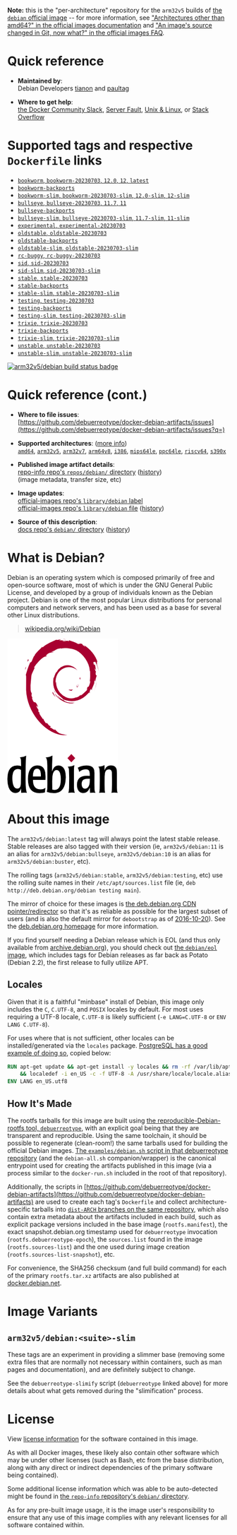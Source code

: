 <!--

********************************************************************************

WARNING:

    DO NOT EDIT "debian/README.md"

    IT IS AUTO-GENERATED

    (from the other files in "debian/" combined with a set of templates)

********************************************************************************

-->

**Note:** this is the "per-architecture" repository for the `arm32v5` builds of [the `debian` official image](https://hub.docker.com/_/debian) -- for more information, see ["Architectures other than amd64?" in the official images documentation](https://github.com/docker-library/official-images#architectures-other-than-amd64) and ["An image's source changed in Git, now what?" in the official images FAQ](https://github.com/docker-library/faq#an-images-source-changed-in-git-now-what).

# Quick reference

-	**Maintained by**:  
	Debian Developers [tianon](https://qa.debian.org/developer.php?login=tianon) and [paultag](https://qa.debian.org/developer.php?login=paultag)

-	**Where to get help**:  
	[the Docker Community Slack](https://dockr.ly/comm-slack), [Server Fault](https://serverfault.com/help/on-topic), [Unix & Linux](https://unix.stackexchange.com/help/on-topic), or [Stack Overflow](https://stackoverflow.com/help/on-topic)

# Supported tags and respective `Dockerfile` links

-	[`bookworm`, `bookworm-20230703`, `12.0`, `12`, `latest`](https://github.com/debuerreotype/docker-debian-artifacts/blob/05b3e414fc2a191505e78c974c48f3b46590ba89/bookworm/Dockerfile)
-	[`bookworm-backports`](https://github.com/debuerreotype/docker-debian-artifacts/blob/05b3e414fc2a191505e78c974c48f3b46590ba89/bookworm/backports/Dockerfile)
-	[`bookworm-slim`, `bookworm-20230703-slim`, `12.0-slim`, `12-slim`](https://github.com/debuerreotype/docker-debian-artifacts/blob/05b3e414fc2a191505e78c974c48f3b46590ba89/bookworm/slim/Dockerfile)
-	[`bullseye`, `bullseye-20230703`, `11.7`, `11`](https://github.com/debuerreotype/docker-debian-artifacts/blob/05b3e414fc2a191505e78c974c48f3b46590ba89/bullseye/Dockerfile)
-	[`bullseye-backports`](https://github.com/debuerreotype/docker-debian-artifacts/blob/05b3e414fc2a191505e78c974c48f3b46590ba89/bullseye/backports/Dockerfile)
-	[`bullseye-slim`, `bullseye-20230703-slim`, `11.7-slim`, `11-slim`](https://github.com/debuerreotype/docker-debian-artifacts/blob/05b3e414fc2a191505e78c974c48f3b46590ba89/bullseye/slim/Dockerfile)
-	[`experimental`, `experimental-20230703`](https://github.com/debuerreotype/docker-debian-artifacts/blob/05b3e414fc2a191505e78c974c48f3b46590ba89/experimental/Dockerfile)
-	[`oldstable`, `oldstable-20230703`](https://github.com/debuerreotype/docker-debian-artifacts/blob/05b3e414fc2a191505e78c974c48f3b46590ba89/oldstable/Dockerfile)
-	[`oldstable-backports`](https://github.com/debuerreotype/docker-debian-artifacts/blob/05b3e414fc2a191505e78c974c48f3b46590ba89/oldstable/backports/Dockerfile)
-	[`oldstable-slim`, `oldstable-20230703-slim`](https://github.com/debuerreotype/docker-debian-artifacts/blob/05b3e414fc2a191505e78c974c48f3b46590ba89/oldstable/slim/Dockerfile)
-	[`rc-buggy`, `rc-buggy-20230703`](https://github.com/debuerreotype/docker-debian-artifacts/blob/05b3e414fc2a191505e78c974c48f3b46590ba89/rc-buggy/Dockerfile)
-	[`sid`, `sid-20230703`](https://github.com/debuerreotype/docker-debian-artifacts/blob/05b3e414fc2a191505e78c974c48f3b46590ba89/sid/Dockerfile)
-	[`sid-slim`, `sid-20230703-slim`](https://github.com/debuerreotype/docker-debian-artifacts/blob/05b3e414fc2a191505e78c974c48f3b46590ba89/sid/slim/Dockerfile)
-	[`stable`, `stable-20230703`](https://github.com/debuerreotype/docker-debian-artifacts/blob/05b3e414fc2a191505e78c974c48f3b46590ba89/stable/Dockerfile)
-	[`stable-backports`](https://github.com/debuerreotype/docker-debian-artifacts/blob/05b3e414fc2a191505e78c974c48f3b46590ba89/stable/backports/Dockerfile)
-	[`stable-slim`, `stable-20230703-slim`](https://github.com/debuerreotype/docker-debian-artifacts/blob/05b3e414fc2a191505e78c974c48f3b46590ba89/stable/slim/Dockerfile)
-	[`testing`, `testing-20230703`](https://github.com/debuerreotype/docker-debian-artifacts/blob/05b3e414fc2a191505e78c974c48f3b46590ba89/testing/Dockerfile)
-	[`testing-backports`](https://github.com/debuerreotype/docker-debian-artifacts/blob/05b3e414fc2a191505e78c974c48f3b46590ba89/testing/backports/Dockerfile)
-	[`testing-slim`, `testing-20230703-slim`](https://github.com/debuerreotype/docker-debian-artifacts/blob/05b3e414fc2a191505e78c974c48f3b46590ba89/testing/slim/Dockerfile)
-	[`trixie`, `trixie-20230703`](https://github.com/debuerreotype/docker-debian-artifacts/blob/05b3e414fc2a191505e78c974c48f3b46590ba89/trixie/Dockerfile)
-	[`trixie-backports`](https://github.com/debuerreotype/docker-debian-artifacts/blob/05b3e414fc2a191505e78c974c48f3b46590ba89/trixie/backports/Dockerfile)
-	[`trixie-slim`, `trixie-20230703-slim`](https://github.com/debuerreotype/docker-debian-artifacts/blob/05b3e414fc2a191505e78c974c48f3b46590ba89/trixie/slim/Dockerfile)
-	[`unstable`, `unstable-20230703`](https://github.com/debuerreotype/docker-debian-artifacts/blob/05b3e414fc2a191505e78c974c48f3b46590ba89/unstable/Dockerfile)
-	[`unstable-slim`, `unstable-20230703-slim`](https://github.com/debuerreotype/docker-debian-artifacts/blob/05b3e414fc2a191505e78c974c48f3b46590ba89/unstable/slim/Dockerfile)

[![arm32v5/debian build status badge](https://img.shields.io/jenkins/s/https/doi-janky.infosiftr.net/job/multiarch/job/arm32v5/job/debian.svg?label=arm32v5/debian%20%20build%20job)](https://doi-janky.infosiftr.net/job/multiarch/job/arm32v5/job/debian/)

# Quick reference (cont.)

-	**Where to file issues**:  
	[https://github.com/debuerreotype/docker-debian-artifacts/issues](https://github.com/debuerreotype/docker-debian-artifacts/issues?q=)

-	**Supported architectures**: ([more info](https://github.com/docker-library/official-images#architectures-other-than-amd64))  
	[`amd64`](https://hub.docker.com/r/amd64/debian/), [`arm32v5`](https://hub.docker.com/r/arm32v5/debian/), [`arm32v7`](https://hub.docker.com/r/arm32v7/debian/), [`arm64v8`](https://hub.docker.com/r/arm64v8/debian/), [`i386`](https://hub.docker.com/r/i386/debian/), [`mips64le`](https://hub.docker.com/r/mips64le/debian/), [`ppc64le`](https://hub.docker.com/r/ppc64le/debian/), [`riscv64`](https://hub.docker.com/r/riscv64/debian/), [`s390x`](https://hub.docker.com/r/s390x/debian/)

-	**Published image artifact details**:  
	[repo-info repo's `repos/debian/` directory](https://github.com/docker-library/repo-info/blob/master/repos/debian) ([history](https://github.com/docker-library/repo-info/commits/master/repos/debian))  
	(image metadata, transfer size, etc)

-	**Image updates**:  
	[official-images repo's `library/debian` label](https://github.com/docker-library/official-images/issues?q=label%3Alibrary%2Fdebian)  
	[official-images repo's `library/debian` file](https://github.com/docker-library/official-images/blob/master/library/debian) ([history](https://github.com/docker-library/official-images/commits/master/library/debian))

-	**Source of this description**:  
	[docs repo's `debian/` directory](https://github.com/docker-library/docs/tree/master/debian) ([history](https://github.com/docker-library/docs/commits/master/debian))

# What is Debian?

Debian is an operating system which is composed primarily of free and open-source software, most of which is under the GNU General Public License, and developed by a group of individuals known as the Debian project. Debian is one of the most popular Linux distributions for personal computers and network servers, and has been used as a base for several other Linux distributions.

> [wikipedia.org/wiki/Debian](https://en.wikipedia.org/wiki/Debian)

![logo](https://raw.githubusercontent.com/docker-library/docs/b449be7df57e9ed9086bb5821bfb5d6cdc5d67a4/debian/logo.png)

# About this image

The `arm32v5/debian:latest` tag will always point the latest stable release. Stable releases are also tagged with their version (ie, `arm32v5/debian:11` is an alias for `arm32v5/debian:bullseye`, `arm32v5/debian:10` is an alias for `arm32v5/debian:buster`, etc).

The rolling tags (`arm32v5/debian:stable`, `arm32v5/debian:testing`, etc) use the rolling suite names in their `/etc/apt/sources.list` file (ie, `deb http://deb.debian.org/debian testing main`).

The mirror of choice for these images is [the deb.debian.org CDN pointer/redirector](https://deb.debian.org) so that it's as reliable as possible for the largest subset of users (and is also the default mirror for `debootstrap` as of [2016-10-20](https://anonscm.debian.org/cgit/d-i/debootstrap.git/commit/?id=9e8bc60ad1ccf3a25ce7890526b70059f3e770de)). See the [deb.debian.org homepage](https://deb.debian.org) for more information.

If you find yourself needing a Debian release which is EOL (and thus only available from [archive.debian.org](http://archive.debian.org)), you should check out [the `debian/eol` image](https://hub.docker.com/r/debian/eol/), which includes tags for Debian releases as far back as Potato (Debian 2.2), the first release to fully utilize APT.

## Locales

Given that it is a faithful "minbase" install of Debian, this image only includes the `C`, `C.UTF-8`, and `POSIX` locales by default. For most uses requiring a UTF-8 locale, `C.UTF-8` is likely sufficient (`-e LANG=C.UTF-8` or `ENV LANG C.UTF-8`).

For uses where that is not sufficient, other locales can be installed/generated via the `locales` package. [PostgreSQL has a good example of doing so](https://github.com/docker-library/postgres/blob/69bc540ecfffecce72d49fa7e4a46680350037f9/9.6/Dockerfile#L21-L24), copied below:

```dockerfile
RUN apt-get update && apt-get install -y locales && rm -rf /var/lib/apt/lists/* \
	&& localedef -i en_US -c -f UTF-8 -A /usr/share/locale/locale.alias en_US.UTF-8
ENV LANG en_US.utf8
```

## How It's Made

The rootfs tarballs for this image are built using [the reproducible-Debian-rootfs tool, `debuerreotype`](https://github.com/debuerreotype/debuerreotype), with an explicit goal being that they are transparent and reproducible. Using the same toolchain, it should be possible to regenerate (clean-room!) the same tarballs used for building the official Debian images. [The `examples/debian.sh` script in that debuerreotype repository](https://github.com/debuerreotype/debuerreotype/blob/master/examples/debian.sh) (and the `debian-all.sh` companion/wrapper) is the canonical entrypoint used for creating the artifacts published in this image (via a process similar to the `docker-run.sh` included in the root of that repository).

Additionally, the scripts in [https://github.com/debuerreotype/docker-debian-artifacts](https://github.com/debuerreotype/docker-debian-artifacts) are used to create each tag's `Dockerfile` and collect architecture-specific tarballs into [`dist-ARCH` branches on the same repository](https://github.com/debuerreotype/docker-debian-artifacts/branches), which also contain extra metadata about the artifacts included in each build, such as explicit package versions included in the base image (`rootfs.manifest`), the exact snapshot.debian.org timestamp used for `debuerreotype` invocation (`rootfs.debuerreotype-epoch`), the `sources.list` found in the image (`rootfs.sources-list`) and the one used during image creation (`rootfs.sources-list-snapshot`), etc.

For convenience, the SHA256 checksum (and full build command) for each of the primary `rootfs.tar.xz` artifacts are also published at [docker.debian.net](https://docker.debian.net/).

# Image Variants

## `arm32v5/debian:<suite>-slim`

These tags are an experiment in providing a slimmer base (removing some extra files that are normally not necessary within containers, such as man pages and documentation), and are definitely subject to change.

See the `debuerreotype-slimify` script (`debuerreotype` linked above) for more details about what gets removed during the "slimification" process.

# License

View [license information](https://www.debian.org/social_contract#guidelines) for the software contained in this image.

As with all Docker images, these likely also contain other software which may be under other licenses (such as Bash, etc from the base distribution, along with any direct or indirect dependencies of the primary software being contained).

Some additional license information which was able to be auto-detected might be found in [the `repo-info` repository's `debian/` directory](https://github.com/docker-library/repo-info/tree/master/repos/debian).

As for any pre-built image usage, it is the image user's responsibility to ensure that any use of this image complies with any relevant licenses for all software contained within.
